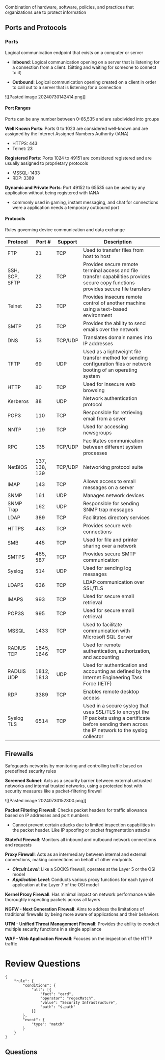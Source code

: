 Combination of hardware, software, policies, and practices that organizations use to protect information

## Ports and Protocols

### Ports

Logical communication endpoint that exists on a computer or server 

- **Inbound**: Logical communication opening on a server that is listening for a connection from a client. (Sitting and waiting for someone to connect to it) 

- **Outbound**: Logical communication opening created on a client in order to call out to a server that is listening for a connection

![[Pasted image 20240730142414.png]]

#### Port Ranges

Ports can be any number between 0-65,535 and are subdivided into groups

**Well Known Ports**: Ports 0 to 1023 are considered well-known and are assigned by the Internet Assigned Numbers Authority (IANA)
- HTTPS: 443
- Telnet: 23

**Registered Ports**: Ports 1024 to 49151 are considered registered and are usually assigned to proprietary protocols
- MSSQL: 1433
- RDP: 3389

**Dynamic and Private Ports**: Port 49152 to 65535 can be used by any application without being registered with IANA
- commonly used in gaming, instant messaging, and chat for connections were a application needs a temporary outbound port

#### Protocols
Rules governing device communication and data exchange

| Protocol       | Port #        | Support | Description                                                                                                                                               |     |
| :------------- | ------------- | ------- | --------------------------------------------------------------------------------------------------------------------------------------------------------- | --- |
| FTP            | 21            | TCP     | Used to transfer files from host to host                                                                                                                  |     |
| SSH, SCP, SFTP | 22            | TCP     | Provides secure remote terminal access and file transfer capabilities provides secure copy functions provides secure file transfers                       |     |
| Telnet         | 23            | TCP     | Provides insecure remote control of another machine using a text-based environment                                                                        |     |
| SMTP           | 25            | TCP     | Provides the ability to send emails over the network                                                                                                      |     |
| DNS            | 53            | TCP/UDP | Translates domain names into IP addresses                                                                                                                 |     |
| TFTP           | 69            | UDP     | Used as a lightweight file transfer method for sending configuration files or network booting of an operating system                                      |     |
| HTTP           | 80            | TCP     | Used for insecure web browsing                                                                                                                            |     |
| Kerberos       | 88            | UDP     | Network authentication protocol                                                                                                                           |     |
| POP3           | 110           | TCP     | Responsible for retrieving email from a sever                                                                                                             |     |
| NNTP           | 119           | TCP     | Used for accessing newsgroups                                                                                                                             |     |
| RPC            | 135           | TCP/UDP | Facilitates communication between different system processes                                                                                              |     |
| NetBIOS        | 137, 138, 139 | TCP/UDP | Networking protocol suite                                                                                                                                 |     |
| IMAP           | 143           | TCP     | Allows access to email messages on a server                                                                                                               |     |
| SNMP           | 161           | UDP     | Manages network devices                                                                                                                                   |     |
| SNMP Trap      | 162           | UDP     | Responsible for sending SNMP trap messages                                                                                                                |     |
| LDAP           | 389           | TCP     | Facilitates directory services                                                                                                                            |     |
| HTTPS          | 443           | TCP     | Provides secure web connections                                                                                                                           |     |
| SMB            | 445           | TCP     | Used for file and printer sharing over a network                                                                                                          |     |
| SMTPS          | 465, 587      | TCP     | Provides secure SMTP communication                                                                                                                        |     |
| Syslog         | 514           | UDP     | Used for sending log messages                                                                                                                             |     |
| LDAPS          | 636           | TCP     | LDAP communication over SSL/TLS                                                                                                                           |     |
| IMAPS          | 993           | TCP     | Used for secure email retrieval                                                                                                                           |     |
| POP3S          | 995           | TCP     | Used for secure email retrieval                                                                                                                           |     |
| MSSQL          | 1433          | TCP     | Used to facilitate communication with Microsoft SQL Server                                                                                                |     |
| RADIUS TCP     | 1645, 1646    | TCP     | Used for remote authentication, authorization, and accounting                                                                                             |     |
| RADUIS UDP     | 1812, 1813    | UDP     | Used for authentication and accounting as defined by the Internet Engineering Task Force (IETF)                                                           |     |
| RDP            | 3389          | TCP     | Enables remote desktop access                                                                                                                             |     |
| Syslog TLS     | 6514          | TCP     | Used in a secure syslog that uses SSL/TLS to encrypt the IP packets using a certificate before sending them across the IP network to the syslog collector |     |

## Firewalls

Safeguards networks by monitoring and controlling traffic based on predefined security rules

**Screened Subnet**: Acts as a security barrier between external untrusted networks and internal trusted networks, using a protected host with security measures like a packet-filtering firewall

![[Pasted image 20240730152300.png]]

**Packet Filtering Firewall**: Checks packet headers for traffic allowance based on IP addresses and port numbers
- Cannot prevent certain attacks due to limited inspection capabilities in the packet header. Like IP spoofing or packet fragmentation attacks

**Stateful Firewall**: Monitors all inbound and outbound network connections and requests

**Proxy Firewall**: Acts as an intermediary between internal and external connections, making connections on behalf of other endpoints
- ***Circuit Level***: Like a SOCKS firewall, operates at the Layer 5 or the OSI model
- ***Application Level***: Conducts various proxy functions for each type of application at the Layer 7 of the OSI model

**Kernel Proxy Firewall**: Has minimal impact on network performance while thoroughly inspecting packets across all layers

**NGFW - Next Generation Firewall**: Aims to address the limitations of traditional firewalls by being more aware of applications and their behaviors

**UTM - Unified Threat Management Firewall**: Provides the ability to conduct multiple security functions in a single appliance

**WAF - Web Application Firewall**: Focuses on the inspection of the HTTP traffic
# Review Questions

```aosr-deck-config
{
	"rule": {
		"conditions": {
			"all": [{
				"fact": "card",
				"operator": "regexMatch",
				"value": "Security Infrastructure",
				"path": "$.path"
			}]
		},
		"event": {
			"type": "match"
		}
	}
}
```

## Questions

